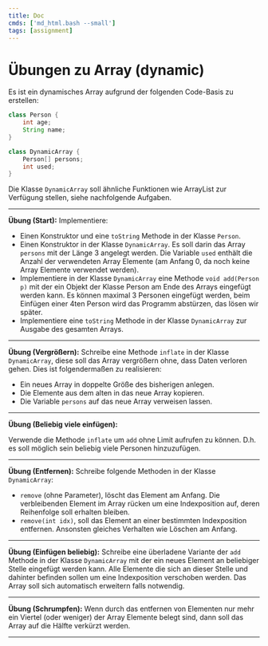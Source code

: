 ```yaml
---
title: Doc
cmds: ['md_html.bash --small']
tags: [assignment]
---
```


# Übungen zu Array (dynamic)

Es ist ein dynamisches Array aufgrund der folgenden Code-Basis zu erstellen:
```java
class Person {
    int age;
    String name;
}

class DynamicArray {
    Person[] persons;
    int used;
}
```

Die Klasse `DynamicArray` soll ähnliche Funktionen wie ArrayList zur Verfügung stellen, siehe nachfolgende Aufgaben.



---

**Übung (Start):**
Implementiere:

- Einen Konstruktor und eine `toString` Methode in der Klasse `Person`.
- Einen Konstruktor in der Klasse `DynamicArray`. Es soll darin das Array `persons` mit der Länge 3 angelegt werden. Die Variable `used` enthält die Anzahl der verwendeten Array Elemente (am Anfang 0, da noch keine Array Elemente verwendet werden).
- Implementiere in der Klasse `DynamicArray` eine Methode `void add(Person p)` mit der ein Objekt der Klasse Person am Ende des Arrays eingefügt werden kann.
Es können maximal 3 Personen eingefügt werden, beim Einfügen einer 4ten Person wird das Programm abstürzen, das lösen wir später.
- Implementiere eine `toString` Methode in der Klasse `DynamicArray` zur Ausgabe des gesamten Arrays.




---
**Übung (Vergrößern):**
Schreibe eine Methode `inflate` in der Klasse `DynamicArray`, diese soll das Array vergrößern ohne, dass Daten verloren gehen. Dies ist folgendermaßen zu realisieren:


- Ein neues Array in doppelte Größe des bisherigen anlegen.
- Die Elemente aus dem alten in das neue Array kopieren.
- Die Variable `persons` auf das neue Array verweisen lassen.




---
**Übung (Beliebig viele einfügen):**

Verwende die Methode `inflate` um `add` ohne Limit aufrufen zu können. D.h. es soll möglich sein beliebig viele Personen hinzuzufügen.



---
**Übung (Entfernen):**
Schreibe folgende Methoden in der Klasse `DynamicArray`:

- `remove` (ohne Parameter), löscht das Element am Anfang. Die verbleibenden Element im Array rücken um eine Indexposition auf, deren Reihenfolge soll erhalten bleiben.
- `remove(int idx)`, soll das Element an einer bestimmten Indexposition entfernen. Ansonsten gleiches Verhalten wie Löschen am Anfang.




---
**Übung (Einfügen beliebig):**
Schreibe eine überladene Variante der `add` Methode in der Klasse `DynamicArray` mit der ein neues Element an beliebiger Stelle eingefügt werden kann. Alle Elemente die sich an dieser Stelle und dahinter befinden sollen um eine Indexposition verschoben werden. Das Array soll sich automatisch erweitern falls notwendig.



---
**Übung (Schrumpfen):**
Wenn durch das entfernen von Elementen nur mehr ein Viertel (oder weniger) der Array Elemente belegt sind, dann soll das Array auf die Hälfte verkürzt werden.

---


